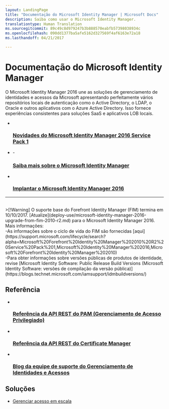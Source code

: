 ```yaml
---
layout: LandingPage
title: "Documentação do Microsoft Identity Manager | Microsoft Docs"
description: Saiba como usar o Microsoft Identity Manager.
translationtype: Human Translation
ms.sourcegitcommit: 89c49c8d979247b3b888570eabfb57398038934c
ms.openlocfilehash: 090dd1377ba5afe5162d327569f4af6163e72a18
ms.lasthandoff: 04/21/2017

---
```

# <a name="microsoft-identity-manager-documentation"></a>Documentação do Microsoft Identity Manager

O Microsoft Identity Manager 2016 une as soluções de gerenciamento de identidades e acessos da Microsoft apresentando perfeitamente vários repositórios locais de autenticação como o Active Directory, o LDAP, o Oracle e outros aplicativos com o Azure Active Directory. Isso fornece experiências consistentes para soluções SaaS e aplicativos LOB locais.

<ul class="panelContent cardsFTitle">
    <li>
        <a href="/microsoft-identity-manager/understand-explore/microsoft-identity-manager-2016-sp1-release-notes">
        <div class="cardSize">
            <div class="cardPadding">
                <div class="card">
                    <div class="cardImageOuter">
                        <div class="cardImage">
                            <img src="/media/common/i_whats-new.svg" alt="" />
                        </div>
                    </div>
                    <div class="cardText">
                        <h3>Novidades do Microsoft Identity Manager 2016 Service Pack 1</h3>
                    </div>
                </div>
            </div>
        </div>
        </a>
    </li>
    <li>
-        <a href="/microsoft-identity-manager/understand-explore/microsoft-identity-manager-2016">
        <div class="cardSize">
            <div class="cardPadding">
                <div class="card">
                    <div class="cardImageOuter">
                        <div class="cardImage">
                            <img src="/media/common/i_learn-about.svg" alt="" />
                        </div>
                    </div>
                    <div class="cardText">
                        <h3>Saiba mais sobre o Microsoft Identity Manager</h3>                    </div>
                </div>
            </div>
        </div>
        </a>
    </li>
    <li>
        <a href="/microsoft-identity-manager/deploy-use/microsoft-identity-manager-deploy">
        <div class="cardSize">
            <div class="cardPadding">
                <div class="card">
                    <div class="cardImageOuter">
                        <div class="cardImage">
                            <img src="/media/common/deploy.svg" alt="" />
                        </div>
                    </div>
                    <div class="cardText">
                        <h3>Implantar o Microsoft Identity Manager 2016</h3>
                    </div>
                </div>
            </div>
        </div>
        </a>
    </li>
</ul>

---
<br>
>[!Warning]
O suporte base do Forefront Identity Manager (FIM) termina em 10/10/2017. [Atualize](deploy-use/microsoft-identity-manager-2016-upgrade-from-fim-2010-r2.md) para o Microsoft Identity Manager 2016. Mais informações: </br>  -As informações sobre o ciclo de vida do FIM são fornecidas [aqui](https://support.microsoft.com/lifecycle/search?alpha=Microsoft%20Forefront%20Identity%20Manager%202010%20R2%20Service%20Pack%201,Microsoft%20Identity%20Manager%202016,Microsoft%20Forefront%20Identity%20Manager%202010) </br> -Para obter informações sobre versões públicas de produtos de identidade, revise [Microsoft Identity Software: Public Release Build Versions (Microsoft Identity Software: versões de compilação da versão pública)](https://blogs.technet.microsoft.com/iamsupport/idmbuildversions/)

<h2>Referência</h2>
<ul class="panelContent cardsFTitle">
    <li>
        <a href="/microsoft-identity-manager/reference/privileged-access-management-rest-api-reference">
        <div class="cardSize">
            <div class="cardPadding">
                <div class="card">
                    <div class="cardImageOuter">
                        <div class="cardImage">
                            <img src="/media/common/i_reference.svg" alt="" />
                        </div>
                    </div>
                    <div class="cardText">
                        <h3>Referência da API REST do PAM (Gerenciamento de Acesso Privilegiado)</h3>
                    </div>
                </div>
            </div>
        </div>
        </a>
    </li>
        <li>
        <a href="/microsoft-identity-manager/reference/certificate-management-rest-api-reference">
        <div class="cardSize">
            <div class="cardPadding">
                <div class="card">
                    <div class="cardImageOuter">
                        <div class="cardImage">
                            <img src="/media/common/i_reference.svg" alt="" />
                        </div>
                    </div>
                    <div class="cardText">
                        <h3>Referência da API REST do Certificate Manager</h3>
                    </div>
                </div>
            </div>
        </div>
        </a>
    </li>
    <li>
        <a href="https://blogs.technet.microsoft.com/iamsupport/">
        <div class="cardSize">
            <div class="cardPadding">
                <div class="card">
                    <div class="cardImageOuter">
                        <div class="cardImage">
                            <img src="/media/common/i_blog.svg" alt="" />
                        </div>
                    </div>
                    <div class="cardText">
                        <h3>Blog da equipe de suporte do Gerenciamento de Identidades e Acessos</h3>
                    </div>
                </div>
            </div>
        </div>
        </a>
    </li>
</ul>

<h2>Soluções</h2>
<ul class="panelContent cardsW">
    <li>
        <div class="cardSize">
            <div class="cardPadding">
                <div class="card">
                    <div class="cardText">
                        <p><a href="/enterprise-mobility-security/solutions/manage-access-at-scale">Gerenciar acesso em escala</a></p>
                    </div>
                </div>
            </div>
        </div>
    </li>
</ul>


